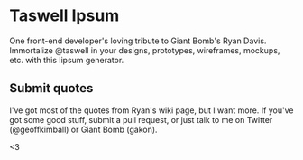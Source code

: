 Taswell Ipsum
=============

One front-end developer's loving tribute to Giant Bomb's Ryan Davis. Immortalize @taswell in your designs, prototypes, wireframes, mockups, etc. with this lipsum generator.

Submit quotes
-------------

I've got most of the quotes from Ryan's wiki page, but I want more. If you've got some good stuff, submit a pull request, or just talk to me on Twitter (@geoffkimball) or Giant Bomb (gakon).

<3
